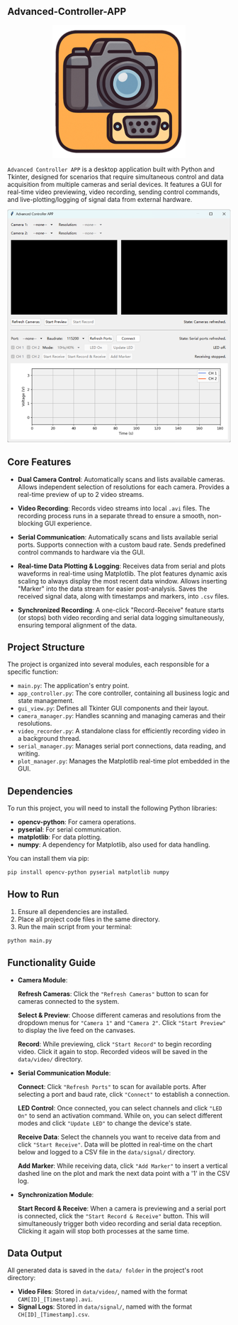 ## Advanced-Controller-APP

<p align="center">
  <img src="assets/appicon.png" alt="app icon" width="300" />
</p>

`Advanced Controller APP` is a desktop application built with Python and Tkinter, designed for scenarios that require simultaneous control and data acquisition from multiple cameras and serial devices. It features a GUI for real-time video previewing, video recording, sending control commands, and live-plotting/logging of signal data from external hardware.

<p align="center">
  <img src="assets/appview.png" alt="app view" width="600" />
</p>

## Core Features

- **Dual Camera Control**:
  Automatically scans and lists available cameras.
  Allows independent selection of resolutions for each camera.
  Provides a real-time preview of up to 2 video streams.

- **Video Recording**:
  Records video streams into local `.avi` files.
  The recording process runs in a separate thread to ensure a smooth, non-blocking GUI experience.

- **Serial Communication**:
  Automatically scans and lists available serial ports.
  Supports connection with a custom baud rate.
  Sends predefined control commands to hardware via the GUI.

- **Real-time Data Plotting & Logging**:
  Receives data from serial and plots waveforms in real-time using Matplotlib.
  The plot features dynamic axis scaling to always display the most recent data window.
  Allows inserting "Marker" into the data stream for easier post-analysis.
  Saves the received signal data, along with timestamps and markers, into `.csv` files.

- **Synchronized Recording**:
  A one-click "Record-Receive" feature starts (or stops) both video recording and serial data logging simultaneously, ensuring temporal alignment of the data.

## Project Structure

The project is organized into several modules, each responsible for a specific function:

- `main.py`: The application's entry point.
- `app_controller.py`: The core controller, containing all business logic and state management.
- `gui_view.py`: Defines all Tkinter GUI components and their layout.
- `camera_manager.py`: Handles scanning and managing cameras and their resolutions.
- `video_recorder.py`: A standalone class for efficiently recording video in a background thread.
- `serial_manager.py`: Manages serial port connections, data reading, and writing.
- `plot_manager.py`: Manages the Matplotlib real-time plot embedded in the GUI.

## Dependencies

To run this project, you will need to install the following Python libraries:

- **opencv-python**: For camera operations.
- **pyserial**: For serial communication.
- **matplotlib**: For data plotting.
- **numpy**: A dependency for Matplotlib, also used for data handling.

You can install them via pip:
```bash
pip install opencv-python pyserial matplotlib numpy
```

## How to Run

1. Ensure all dependencies are installed.
2. Place all project code files in the same directory.
3. Run the main script from your terminal:
```bash
python main.py
```

## Functionality Guide

- **Camera Module**:

  **Refresh Cameras**: Click the `"Refresh Cameras"` button to scan for cameras connected to the system.

  **Select & Preview**: Choose different cameras and resolutions from the dropdown menus for `"Camera 1"` and `"Camera 2"`. Click `"Start Preview"` to display the live feed on the canvases.

  **Record**: While previewing, click `"Start Record"` to begin recording video. Click it again to stop. Recorded videos will be saved in the `data/video/` directory.

- **Serial Communication Module**:

  **Connect**: Click `"Refresh Ports"` to scan for available ports. After selecting a port and baud rate, click `"Connect"` to establish a connection.

  **LED Control**: Once connected, you can select channels and click `"LED On"` to send an activation command. While on, you can select different modes and click `"Update LED"` to change the device's state.

  **Receive Data**: Select the channels you want to receive data from and click `"Start Receive"`. Data will be plotted in real-time on the chart below and logged to a CSV file in the `data/signal/` directory.

  **Add Marker**: While receiving data, click `"Add Marker"` to insert a vertical dashed line on the plot and mark the next data point with a '1' in the CSV log.

- **Synchronization Module**:

  **Start Record & Receive**: When a camera is previewing and a serial port is connected, click the `"Start Record & Receive"` button. This will simultaneously trigger both video recording and serial data reception. Clicking it again will stop both processes at the same time.

## Data Output

All generated data is saved in the `data/ folder` in the project's root directory:

- **Video Files**: Stored in `data/video/`, named with the format `CAM[ID]_[Timestamp].avi`.
- **Signal Logs**: Stored in `data/signal/`, named with the format `CH[ID]_[Timestamp].csv`.
